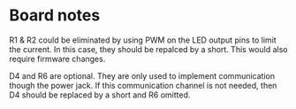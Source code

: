 Board notes
===========
R1 & R2 could be eliminated by using PWM on the LED output pins to limit the current. In this case, 
they should be repalced by a short. This would also require firmware changes.

D4 and R6 are optional. They are only used to implement communication though the power jack. 
If this communication channel is not needed, then D4 should be replaced by a short and R6 omitted. 
